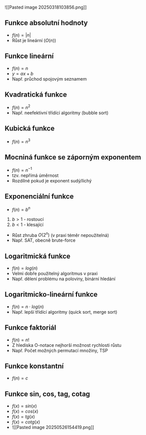 ![[Pasted image 20250318103856.png]]
## Funkce absolutní hodnoty
- $f(n) = |n|$
- Růst je lineární ($O(n)$)
## Funkce lineární
- $f(n) = n$
- $y = ax + b$
- Např. průchod spojovým seznamem
## Kvadratická funkce
- $f(n) = n^2$
- Např. neefektivní třídící algoritmy (bubble sort)
## Kubická funkce
- $f(n) = n^3$
## Mocniná funkce se záporným exponentem
- $f(n) = n^{-1}$
- tzv. nepřímá úměrnost
- Rozdílné pokud je exponent sudý/lichý
## Exponenciální funkce
- $f(n) = b^n$
1) $b > 1$ - rostoucí
2) $b < 1$ - klesající
- Růst zhruba $O(2^n)$ (v praxi téměr nepoužitelná)
- Např. SAT, obecně brute-force
## Logaritmická funkce
- $f(n) = log(n)$
- Velmi dobře použitelný algoritmus v praxi
- Např. dělení problému na poloviny, binární hledání
## Logaritmicko-lineární funkce
- $f(n) = n \cdot log(n)$
- Např. lepší třídící algoritmy (quick sort, merge sort)
## Funkce faktoriál
- $f(n) = n!$
- Z hlediska O-notace nejhorší možnost rychlosti růstu
- Např. Počet možných permutací množiny, TSP
## Funkce konstantní
- $f(n) = c$
## Funkce sin, cos, tag, cotag
- $f(x) = sin(x)$
- $f(x) = cos(x)$
- $f(x) = tg(x)$
- $f(x) = cotg(x)$
- ![[Pasted image 20250526154419.png]]